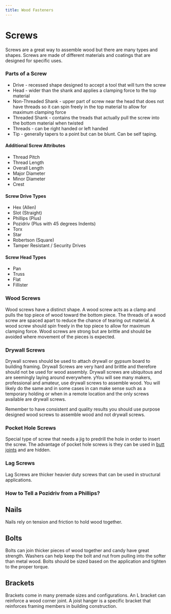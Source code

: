 ```yaml
---
title: Wood Fasteners
---
```


# Screws

Screws are a great way to assemble wood but there are many types and shapes. Screws are made of different materials and coatings that are designed for specific uses.

### Parts of a Screw

- Drive - recessed shape designed to accept a tool that will turn the screw
- Head - wider than the shank and applies a clamping force to the top material
- Non-Threaded Shank - upper part of screw near the head that does not have threads so it can spin freely in the top material to allow for maximum clamping force
- Threaded Shank - contains the treads that actually pull the screw into the bottom material when twisted
- Threads - can be right handed or left handed
- Tip - generally tapers to a point but can be blunt. Can be self taping.

#### Additional Screw Attributes

- Thread Pitch
- Thread Length
- Overall Length
- Major Diameter
- Minor Diameter
- Crest

#### Screw Drive Types

- Hex (Allen)
- Slot (Straight)
- Phillips (Plus)
- Pozidriv (Plus with 45 degrees Indents)
- Torx
- Star
- Robertson (Square)
- Tamper Resistant / Security Drives

#### Screw Head Types

- Pan
- Truss
- Flat
- Fillister

### Wood Screws

Wood screws have a distinct shape. A wood screw acts as a clamp and pulls the top piece of wood toward the bottom piece. The threads of a wood screw are spaced apart to reduce the chance of tearing out material. A wood screw should spin freely in the top piece to allow for maximum clamping force. Wood screws are strong but are brittle and should be avoided where movement of the pieces is expected.

### Drywall Screws

Drywall screws should be used to attach drywall or gypsum board to building framing. Drywall Screws are very hard and brittle and therefore should not be used for wood assembly. Drywall screws are ubiquitous and are seemingly laying around everywhere. yYou will see many makers, professional and amateur, use drywall screws to assemble wood. You will likely do the same and in some cases in can make sense such as a temporary holding or when in a remote location and the only screws available are drywall screws.

Remember to have consistent and quality results you should use purpose designed wood screws to assemble wood and not drywall screws.

### Pocket Hole Screws

Special type of screw that needs a jig to predrill the hole in order to insert the screw. The advantage of pocket hole screws is they can be used in [butt joints](butt%20joints) and are hidden.

### Lag Screws

Lag Screws are thicker heavier duty screws that can be used in structural applications.

### How to Tell a Pozidriv from a Phillips?

## Nails

Nails rely on tension and friction to hold wood together.

## Bolts

Bolts can join thicker pieces of wood together and candy have great strength. Washers can help keep the bolt and nut from pulling into the softer than metal wood. Bolts should be sized based on the application and tighten to the proper torque.

## Brackets

Brackets come in many premade sizes and configurations. An L bracket can reinforce a wood corner joint. A joist hanger is a specific bracket that reinforces framing members in building construction.
